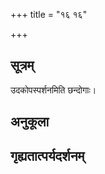 +++
title = "१६ १६"

+++
## सूत्रम्
उदकोपस्पर्शनमिति छन्दोगाः।
## अनुकूला

## गृह्यतात्पर्यदर्शनम्




